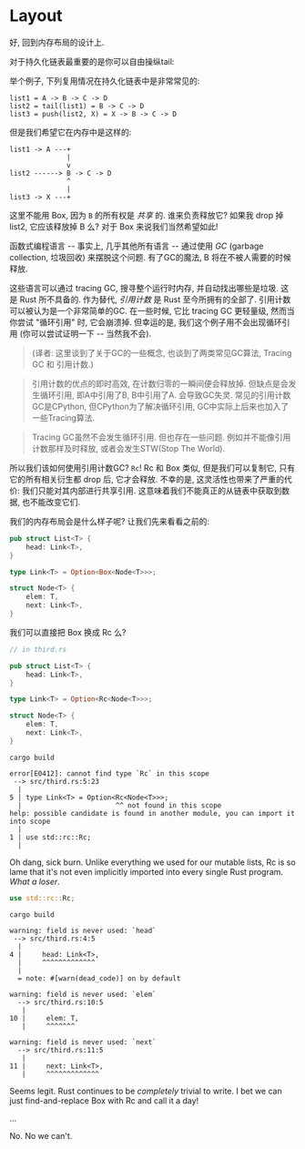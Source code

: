 # Layout

好, 回到内存布局的设计上.

对于持久化链表最重要的是你可以自由操纵tail:

举个例子, 下列复用情况在持久化链表中是非常常见的:

```text
list1 = A -> B -> C -> D
list2 = tail(list1) = B -> C -> D
list3 = push(list2, X) = X -> B -> C -> D
```

但是我们希望它在内存中是这样的:

```text
list1 -> A ---+
              |
              v
list2 ------> B -> C -> D
              ^
              |
list3 -> X ---+
```

这里不能用 Box, 因为 `B` 的所有权是 *共享* 的. 
谁来负责释放它? 如果我 drop 掉 list2, 它应该释放掉 B 么? 对于 Box 来说我们当然希望如此!

函数式编程语言 -- 事实上, 几乎其他所有语言 -- 通过使用 *GC* (garbage collection, 垃圾回收) 来摆脱这个问题. 
有了GC的魔法, B 将在不被人需要的时候释放.

这些语言可以通过 tracing GC, 搜寻整个运行时内存, 并自动找出哪些是垃圾. 这是 Rust 所不具备的. 
作为替代, *引用计数* 是 Rust 至今所拥有的全部了. 引用计数可以被认为是一个非常简单的GC. 
在一些时候, 它比 tracing GC 更轻量级, 然而当你尝试 "循环引用" 时, 它会崩溃掉.
但幸运的是, 我们这个例子用不会出现循环引用 (你可以尝试证明一下 -- 当然我不会).

>(译者: 这里谈到了关于GC的一些概念, 也谈到了两类常见GC算法, Tracing GC 和 引用计数.)

>引用计数的优点的即时高效, 在计数归零的一瞬间便会释放掉. 但缺点是会发生循环引用, 即A中引用了B, B中引用了A. 
>会导致GC失灵. 常见的引用计数GC是CPython, 但CPython为了解决循环引用, GC中实际上后来也加入了一些Tracing算法.

>Tracing GC虽然不会发生循环引用. 但也存在一些问题. 例如并不能像引用计数那样及时释放, 或者会发生STW(Stop The World).

所以我们该如何使用引用计数GC? `Rc`! Rc 和 Box 类似, 但是我们可以复制它, 只有它的所有相关衍生都 drop 后, 它才会释放. 
不幸的是, 这灵活性也带来了严重的代价: 我们只能对其内部进行共享引用. 这意味着我们不能真正的从链表中获取到数据, 也不能改变它们.

我们的内存布局会是什么样子呢? 让我们先来看看之前的:

```rust ,ignore
pub struct List<T> {
    head: Link<T>,
}

type Link<T> = Option<Box<Node<T>>>;

struct Node<T> {
    elem: T,
    next: Link<T>,
}
```

我们可以直接把 Box 换成 Rc 么?

```rust ,ignore
// in third.rs

pub struct List<T> {
    head: Link<T>,
}

type Link<T> = Option<Rc<Node<T>>>;

struct Node<T> {
    elem: T,
    next: Link<T>,
}
```

```text
cargo build

error[E0412]: cannot find type `Rc` in this scope
 --> src/third.rs:5:23
  |
5 | type Link<T> = Option<Rc<Node<T>>>;
  |                       ^^ not found in this scope
help: possible candidate is found in another module, you can import it into scope
  |
1 | use std::rc::Rc;
  |
```

Oh dang, sick burn. Unlike everything we used for our mutable lists, Rc is so
lame that it's not even implicitly imported into every single Rust program.
*What a loser*.

```rust ,ignore
use std::rc::Rc;
```

```text
cargo build

warning: field is never used: `head`
 --> src/third.rs:4:5
  |
4 |     head: Link<T>,
  |     ^^^^^^^^^^^^^
  |
  = note: #[warn(dead_code)] on by default

warning: field is never used: `elem`
  --> src/third.rs:10:5
   |
10 |     elem: T,
   |     ^^^^^^^

warning: field is never used: `next`
  --> src/third.rs:11:5
   |
11 |     next: Link<T>,
   |     ^^^^^^^^^^^^^
```

Seems legit. Rust continues to be *completely* trivial to write. I bet we can just
find-and-replace Box with Rc and call it a day!

...

No. No we can't.
